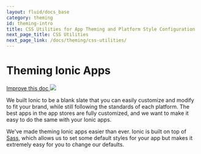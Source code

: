 ```yaml
---
layout: fluid/docs_base
category: theming
id: theming-intro
title: CSS Utilities for App Theming and Platform Style Configuration
next_page_title: CSS Utilities
next_page_link: /docs/theming/css-utilities/
---
```


<h1 class="title">Theming Ionic Apps</h1>
<a class="improve-v2-docs" href='https://github.com/ionic-team/ionic-site/blob/master/content/docs/theming/index.md'>
  Improve this doc
</a>

<img class="section-header" src="/img/docs/theming-header.png" />

We built Ionic to be a blank slate that you can easily customize and modify to fit your brand, while still following the standards of each platform. The best apps in the app stores are fully customized, and we want to make it easy to do the same with your Ionic apps.

We've made theming Ionic apps easier than ever. Ionic is built on top of [Sass](../resources/what-is/#sass), which allows us to set some default styles for your app but makes it extremely easy for you to change our defaults.
